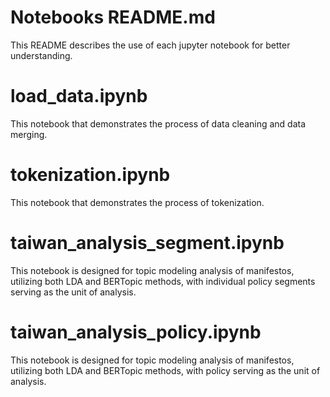 # Notebooks README.md
This README describes the use of each jupyter notebook for better understanding.

# load_data.ipynb
This notebook that demonstrates the process of data cleaning and data merging.

# tokenization.ipynb
This notebook that demonstrates the process of tokenization.

# taiwan_analysis_segment.ipynb
This notebook is designed for topic modeling analysis of manifestos, utilizing both LDA and BERTopic methods, with individual policy segments serving as the unit of analysis.

# taiwan_analysis_policy.ipynb
This notebook is designed for topic modeling analysis of manifestos, utilizing both LDA and BERTopic methods, with policy serving as the unit of analysis.